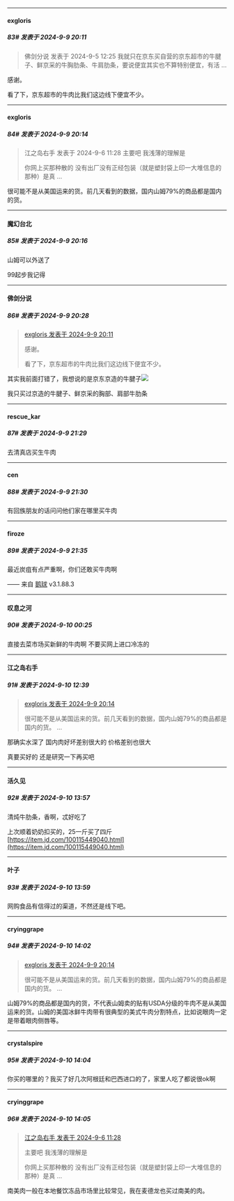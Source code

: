﻿
*****

####  exgloris  
##### 83#       发表于 2024-9-9 20:11

<blockquote>佛剑分说 发表于 2024-9-5 12:25
我就只在京东买自营的京东超市的牛腱子、鲜京采的牛胸肋条、牛肩肋条，要说便宜其实也不算特别便宜，有活 ...</blockquote>
感谢。

看了下，京东超市的牛肉比我们这边线下便宜不少。


*****

####  exgloris  
##### 84#       发表于 2024-9-9 20:14

<blockquote>江之岛右手 发表于 2024-9-6 11:28
主要吧 我浅薄的理解是 

你网上买那种散的 没有出厂没有正经包装（就是塑封袋上印一大堆信息的那种）是真 ...</blockquote>
很可能不是从美国运来的货。前几天看到的数据，国内山姆79%的商品都是国内的货。

*****

####  魔幻台北  
##### 85#       发表于 2024-9-9 20:16

山姆可以外送了

99起步我记得


*****

####  佛剑分说  
##### 86#       发表于 2024-9-9 20:28

<blockquote><a href="httphttps://bbs.saraba1st.com/2b/forum.php?mod=redirect&amp;goto=findpost&amp;pid=66157667&amp;ptid=2197917" target="_blank">exgloris 发表于 2024-9-9 20:11</a>

感谢。

看了下，京东超市的牛肉比我们这边线下便宜不少。</blockquote>
其实我前面打错了，我想说的是京东京造的牛腱子<img src="https://static.saraba1st.com/image/smiley/face2017/068.png" referrerpolicy="no-referrer">

我只买过京造的牛腱子、鲜京采的胸部、肩部牛肋条


*****

####  rescue_kar  
##### 87#       发表于 2024-9-9 21:29

去清真店买生牛肉

*****

####  cen  
##### 88#       发表于 2024-9-9 21:30

有回族朋友的话问问他们家在哪里买牛肉


*****

####  firoze  
##### 89#       发表于 2024-9-9 21:35

最近炭疽有点严重啊，你们还敢买牛肉啊

—— 来自 [鹅球](https://www.pgyer.com/GcUxKd4w) v3.1.88.3


*****

####  叹息之河  
##### 90#       发表于 2024-9-10 00:25

直接去菜市场买新鲜的牛肉啊 不要买网上进口冷冻的


*****

####  江之岛右手  
##### 91#       发表于 2024-9-10 12:39

<blockquote><a href="httphttps://bbs.saraba1st.com/2b/forum.php?mod=redirect&amp;goto=findpost&amp;pid=66157698&amp;ptid=2197917" target="_blank">exgloris 发表于 2024-9-9 20:14</a>

很可能不是从美国运来的货。前几天看到的数据，国内山姆79%的商品都是国内的货。 ...</blockquote>
那确实水深了 国内肉好坏差别很大的 价格差别也很大

真要买好的 还是研究一下再买吧


*****

####  活久见  
##### 92#       发表于 2024-9-10 13:57

清炖牛肋条，香啊，忒好吃了

上次顺着奶奶扣买的，25一斤买了四斤
[https://item.jd.com/100115449040.html](https://item.jd.com/100115449040.html)

*****

####  叶子  
##### 93#       发表于 2024-9-10 13:59

网购食品有信得过的渠道，不然还是线下吧。


*****

####  cryinggrape  
##### 94#       发表于 2024-9-10 14:02

<blockquote><a href="httphttps://bbs.saraba1st.com/2b/forum.php?mod=redirect&amp;goto=findpost&amp;pid=66157698&amp;ptid=2197917" target="_blank">exgloris 发表于 2024-9-9 20:14</a>

很可能不是从美国运来的货。前几天看到的数据，国内山姆79%的商品都是国内的货。 ...</blockquote>
山姆79%的商品都是国内的货，不代表山姆卖的贴有USDA分级的牛肉不是从美国运来的货。山姆的美国冰鲜牛肉带有很典型的美式牛肉分割特点，比如说眼肉一定是带着眼肉侧唇等。

*****

####  crystalspire  
##### 95#       发表于 2024-9-10 14:04

你买的哪里的？我买了好几次阿根廷和巴西进口的了，家里人吃了都说很ok啊

*****

####  cryinggrape  
##### 96#       发表于 2024-9-10 14:05

<blockquote><a href="httphttps://bbs.saraba1st.com/2b/forum.php?mod=redirect&amp;goto=findpost&amp;pid=66128507&amp;ptid=2197917" target="_blank">江之岛右手 发表于 2024-9-6 11:28</a>

主要吧 我浅薄的理解是 

你网上买那种散的 没有出厂没有正经包装（就是塑封袋上印一大堆信息的那种）是真 ...</blockquote>
南美肉一般在本地餐饮冻品市场里比较常见，我在麦德龙也买过南美的肉。

